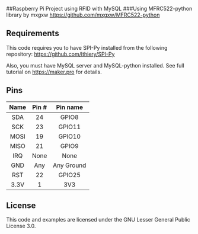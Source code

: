 ##Raspberry Pi Project using RFID with MySQL
###Using MFRC522-python library by mxgxw https://github.com/mxgxw/MFRC522-python

## Requirements
This code requires you to have SPI-Py installed from the following repository:
https://github.com/lthiery/SPI-Py

Also, you must have MySQL server and MySQL-python installed. See full tutorial on https://maker.pro for details.

## Pins

| Name | Pin # | Pin name   |
|:------:|:-------:|:------------:|
| SDA  | 24    | GPIO8      |
| SCK  | 23    | GPIO11     |
| MOSI | 19    | GPIO10     |
| MISO | 21    | GPIO9      |
| IRQ  | None  | None       |
| GND  | Any   | Any Ground |
| RST  | 22    | GPIO25     |
| 3.3V | 1     | 3V3        |

## License
This code and examples are licensed under the GNU Lesser General Public License 3.0.
